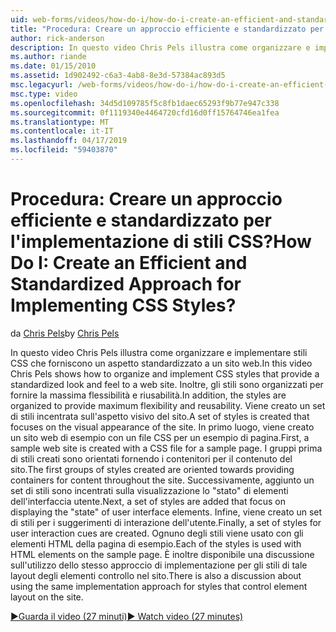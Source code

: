```yaml
---
uid: web-forms/videos/how-do-i/how-do-i-create-an-efficient-and-standardized-approach-for-implementing-css-styles
title: "Procedura: Creare un approccio efficiente e standardizzato per l'implementazione di stili CSS? | Microsoft Docs"
author: rick-anderson
description: In questo video Chris Pels illustra come organizzare e implementare stili CSS che forniscono un aspetto standardizzato a un sito web. Inoltre, gli stili sono...
ms.author: riande
ms.date: 01/15/2010
ms.assetid: 1d902492-c6a3-4ab8-8e3d-57384ac893d5
msc.legacyurl: /web-forms/videos/how-do-i/how-do-i-create-an-efficient-and-standardized-approach-for-implementing-css-styles
msc.type: video
ms.openlocfilehash: 34d5d109785f5c8fb1daec65293f9b77e947c338
ms.sourcegitcommit: 0f1119340e4464720cfd16d0ff15764746ea1fea
ms.translationtype: MT
ms.contentlocale: it-IT
ms.lasthandoff: 04/17/2019
ms.locfileid: "59403870"
---
```

# <a name="how-do-i-create-an-efficient-and-standardized-approach-for-implementing-css-styles"></a><span data-ttu-id="db6cf-105">Procedura: Creare un approccio efficiente e standardizzato per l'implementazione di stili CSS?</span><span class="sxs-lookup"><span data-stu-id="db6cf-105">How Do I: Create an Efficient and Standardized Approach for Implementing CSS Styles?</span></span>

<span data-ttu-id="db6cf-106">da [Chris Pels](https://twitter.com/chrispels)</span><span class="sxs-lookup"><span data-stu-id="db6cf-106">by [Chris Pels](https://twitter.com/chrispels)</span></span>

<span data-ttu-id="db6cf-107">In questo video Chris Pels illustra come organizzare e implementare stili CSS che forniscono un aspetto standardizzato a un sito web.</span><span class="sxs-lookup"><span data-stu-id="db6cf-107">In this video Chris Pels shows how to organize and implement CSS styles that provide a standardized look and feel to a web site.</span></span> <span data-ttu-id="db6cf-108">Inoltre, gli stili sono organizzati per fornire la massima flessibilità e riusabilità.</span><span class="sxs-lookup"><span data-stu-id="db6cf-108">In addition, the styles are organized to provide maximum flexibility and reusability.</span></span> <span data-ttu-id="db6cf-109">Viene creato un set di stili incentrata sull'aspetto visivo del sito.</span><span class="sxs-lookup"><span data-stu-id="db6cf-109">A set of styles is created that focuses on the visual appearance of the site.</span></span> <span data-ttu-id="db6cf-110">In primo luogo, viene creato un sito web di esempio con un file CSS per un esempio di pagina.</span><span class="sxs-lookup"><span data-stu-id="db6cf-110">First, a sample web site is created with a CSS file for a sample page.</span></span> <span data-ttu-id="db6cf-111">I gruppi prima di stili creati sono orientati fornendo i contenitori per il contenuto del sito.</span><span class="sxs-lookup"><span data-stu-id="db6cf-111">The first groups of styles created are oriented towards providing containers for content throughout the site.</span></span> <span data-ttu-id="db6cf-112">Successivamente, aggiunto un set di stili sono incentrati sulla visualizzazione lo "stato" di elementi dell'interfaccia utente.</span><span class="sxs-lookup"><span data-stu-id="db6cf-112">Next, a set of styles are added that focus on displaying the "state" of user interface elements.</span></span> <span data-ttu-id="db6cf-113">Infine, viene creato un set di stili per i suggerimenti di interazione dell'utente.</span><span class="sxs-lookup"><span data-stu-id="db6cf-113">Finally, a set of styles for user interaction cues are created.</span></span> <span data-ttu-id="db6cf-114">Ognuno degli stili viene usato con gli elementi HTML della pagina di esempio.</span><span class="sxs-lookup"><span data-stu-id="db6cf-114">Each of the styles is used with HTML elements on the sample page.</span></span> <span data-ttu-id="db6cf-115">È inoltre disponibile una discussione sull'utilizzo dello stesso approccio di implementazione per gli stili di tale layout degli elementi controllo nel sito.</span><span class="sxs-lookup"><span data-stu-id="db6cf-115">There is also a discussion about using the same implementation approach for styles that control element layout on the site.</span></span>

[<span data-ttu-id="db6cf-116">&#9654;Guarda il video (27 minuti)</span><span class="sxs-lookup"><span data-stu-id="db6cf-116">&#9654; Watch video (27 minutes)</span></span>](https://channel9.msdn.com/Blogs/ASP-NET-Site-Videos/how-do-i-create-an-efficient-and-standardized-approach-for-implementing-css-styles)

